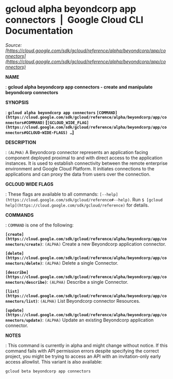 # gcloud alpha beyondcorp app connectors  |  Google Cloud CLI Documentation

*Source: [https://cloud.google.com/sdk/gcloud/reference/alpha/beyondcorp/app/connectors](https://cloud.google.com/sdk/gcloud/reference/alpha/beyondcorp/app/connectors)*

**NAME**

: **gcloud alpha beyondcorp app connectors - create and manipulate beyondcorp connectors**

**SYNOPSIS**

: **`gcloud alpha beyondcorp app connectors` `[COMMAND](https://cloud.google.com/sdk/gcloud/reference/alpha/beyondcorp/app/connectors#COMMAND)` [`[GCLOUD_WIDE_FLAG](https://cloud.google.com/sdk/gcloud/reference/alpha/beyondcorp/app/connectors#GCLOUD-WIDE-FLAGS) …`]**

**DESCRIPTION**

: `(ALPHA)` A Beyondcorp connector represents an application facing
component deployed proximal to and with direct access to the application
instances. It is used to establish connectivity between the remote enterprise
environment and Google Cloud Platform. It initiates connections to the
applications and can proxy the data from users over the connection.

**GCLOUD WIDE FLAGS**

: These flags are available to all commands: `[--help](https://cloud.google.com/sdk/gcloud/reference#--help)`.
Run `$ [gcloud help](https://cloud.google.com/sdk/gcloud/reference)` for details.

**COMMANDS**

: ``COMMAND`` is one of the following:

**`[create](https://cloud.google.com/sdk/gcloud/reference/alpha/beyondcorp/app/connectors/create)`**:
`(ALPHA)` Create a new Beyondcorp application connector.

**`[delete](https://cloud.google.com/sdk/gcloud/reference/alpha/beyondcorp/app/connectors/delete)`**:
`(ALPHA)` Delete a single Connector.

**`[describe](https://cloud.google.com/sdk/gcloud/reference/alpha/beyondcorp/app/connectors/describe)`**:
`(ALPHA)` Describe a single Connector.

**`[list](https://cloud.google.com/sdk/gcloud/reference/alpha/beyondcorp/app/connectors/list)`**:
`(ALPHA)` List Beyondcorp connector Resources.

**`[update](https://cloud.google.com/sdk/gcloud/reference/alpha/beyondcorp/app/connectors/update)`**:
`(ALPHA)` Update an existing Beyondcorp application connector.

**NOTES**

: This command is currently in alpha and might change without notice. If this
command fails with API permission errors despite specifying the correct project,
you might be trying to access an API with an invitation-only early access
allowlist. This variant is also available:

```
gcloud beta beyondcorp app connectors
```